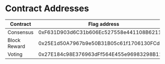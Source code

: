 # Contract Addresses

| Contract     | Flag address                                | Flag Testnet address                      |
| ------------ | ------------------------------------------- | ------------------------------------------ |
| Consensus    | 0xF631D903d6C31b606Ec527558e441108B6211af3  | 0x4498A709B6d32f93039a6B39F6230a6a08170F1b |
| Block Reward | 0x25E1d50A7967b9e50B31B05c61f1706130FCd44c  | 0x41D5aE880D6Cd660DE9792c4DB959b79F22E1f90 |
| Voting       | 0x27E184c98E376963dFf564E455e96983298B1169  | 0x8bCB09A7A1c6091a28Eb89716a89dAd123032F09 |

